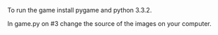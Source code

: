 To run the game install pygame and python 3.3.2.

In game.py on #3 change the source of the images on your computer.

